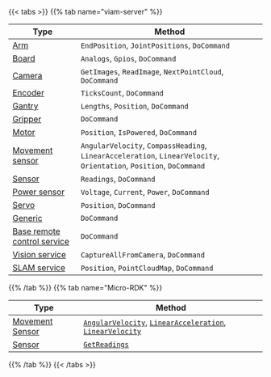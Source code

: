 {{< tabs >}}
{{% tab name="viam-server" %}}

<!-- prettier-ignore -->
| Type                                            | Method |
| ----------------------------------------------- | ------ |
| [Arm](/operate/reference/components/arm/)                         | `EndPosition`, `JointPositions`, `DoCommand` |
| [Board](/operate/reference/components/board/)                     | `Analogs`, `Gpios`, `DoCommand` |
| [Camera](/operate/reference/components/camera/)                   | `GetImages`, `ReadImage`, `NextPointCloud`, `DoCommand` |
| [Encoder](/operate/reference/components/encoder/)                 | `TicksCount`, `DoCommand` |
| [Gantry](/operate/reference/components/gantry/)                   | `Lengths`, `Position`, `DoCommand` |
| [Gripper](/operate/reference/components/gripper/)                 | `DoCommand` |
| [Motor](/operate/reference/components/motor/)                     | `Position`, `IsPowered`, `DoCommand` |
| [Movement sensor](/operate/reference/components/movement-sensor/) | `AngularVelocity`, `CompassHeading`, `LinearAcceleration`, `LinearVelocity`, `Orientation`, `Position`, `DoCommand` |
| [Sensor](/operate/reference/components/sensor/)                   | `Readings`, `DoCommand` |
| [Power sensor](/operate/reference/components/power-sensor/)       | `Voltage`, `Current`, `Power`, `DoCommand` |
| [Servo](/operate/reference/components/servo/)                     | `Position`, `DoCommand` |
| [Generic](/operate/reference/components/generic/)                 | `DoCommand` |
| [Base remote control service](/operate/reference/services/base-rc/) | `DoCommand` |
| [Vision service](/operate/reference/services/vision/)             | `CaptureAllFromCamera`, `DoCommand` |
| [SLAM service](/operate/reference/services/slam/)                 | `Position`, `PointCloudMap`, `DoCommand` |

{{% /tab %}}
{{% tab name="Micro-RDK" %}}

<!-- prettier-ignore -->
| Type | Method |
| ---- | ------ |
| [Movement Sensor](/operate/reference/components/movement-sensor/) | [`AngularVelocity`](/dev/reference/apis/components/movement-sensor/#getangularvelocity), [`LinearAcceleration`](/dev/reference/apis/components/movement-sensor/#getlinearacceleration), [`LinearVelocity`](/dev/reference/apis/components/movement-sensor/#getlinearvelocity) |
| [Sensor](/operate/reference/components/sensor/) | [`GetReadings`](/dev/reference/apis/components/sensor/#getreadings) |

{{% /tab %}}
{{< /tabs >}}
